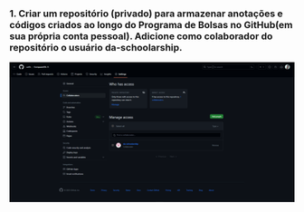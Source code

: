 ### 1. Criar um repositório (privado) para armazenar anotações e códigos criados ao longo do Programa de Bolsas no GitHub(em sua própria conta pessoal). Adicione como colaborador do repositório o usuário da-schoolarship.

![Exercicio 1](<../evidencias/Sprint 1 Ex1.png>)